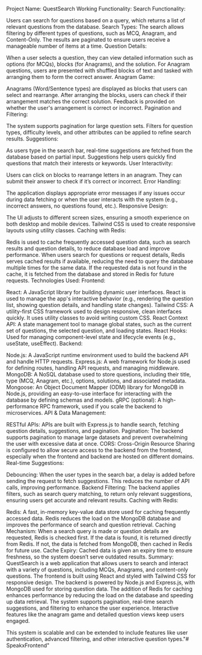 Project Name: QuestSearch
Working Functionality:
Search Functionality:

Users can search for questions based on a query, which returns a list of relevant questions from the database.
Search Types: The search allows filtering by different types of questions, such as MCQ, Anagram, and Content-Only.
The results are paginated to ensure users receive a manageable number of items at a time.
Question Details:

When a user selects a question, they can view detailed information such as options (for MCQs), blocks (for Anagrams), and the solution.
For Anagram questions, users are presented with shuffled blocks of text and tasked with arranging them to form the correct answer.
Anagram Game:

Anagrams (Word/Sentence types) are displayed as blocks that users can select and rearrange.
After arranging the blocks, users can check if their arrangement matches the correct solution.
Feedback is provided on whether the user's arrangement is correct or incorrect.
Pagination and Filtering:

The system supports pagination for large question sets.
Filters for question types, difficulty levels, and other attributes can be applied to refine search results.
Suggestions:

As users type in the search bar, real-time suggestions are fetched from the database based on partial input.
Suggestions help users quickly find questions that match their interests or keywords.
User Interactivity:

Users can click on blocks to rearrange letters in an anagram.
They can submit their answer to check if it’s correct or incorrect.
Error Handling:

The application displays appropriate error messages if any issues occur during data fetching or when the user interacts with the system (e.g., incorrect answers, no questions found, etc.).
Responsive Design:

The UI adjusts to different screen sizes, ensuring a smooth experience on both desktop and mobile devices.
Tailwind CSS is used to create responsive layouts using utility classes.
Caching with Redis:

Redis is used to cache frequently accessed question data, such as search results and question details, to reduce database load and improve performance.
When users search for questions or request details, Redis serves cached results if available, reducing the need to query the database multiple times for the same data.
If the requested data is not found in the cache, it is fetched from the database and stored in Redis for future requests.
Technologies Used:
Frontend:

React: A JavaScript library for building dynamic user interfaces. React is used to manage the app's interactive behavior (e.g., rendering the question list, showing question details, and handling state changes).
Tailwind CSS: A utility-first CSS framework used to design responsive, clean interfaces quickly. It uses utility classes to avoid writing custom CSS.
React Context API: A state management tool to manage global states, such as the current set of questions, the selected question, and loading states.
React Hooks: Used for managing component-level state and lifecycle events (e.g., useState, useEffect).
Backend:

Node.js: A JavaScript runtime environment used to build the backend API and handle HTTP requests.
Express.js: A web framework for Node.js used for defining routes, handling API requests, and managing middleware.
MongoDB: A NoSQL database used to store questions, including their title, type (MCQ, Anagram, etc.), options, solutions, and associated metadata.
Mongoose: An Object Document Mapper (ODM) library for MongoDB in Node.js, providing an easy-to-use interface for interacting with the database by defining schemas and models.
gRPC (optional): A high-performance RPC framework, used if you scale the backend to microservices.
API & Data Management:

RESTful APIs: APIs are built with Express.js to handle search, fetching question details, suggestions, and pagination.
Pagination: The backend supports pagination to manage large datasets and prevent overwhelming the user with excessive data at once.
CORS: Cross-Origin Resource Sharing is configured to allow secure access to the backend from the frontend, especially when the frontend and backend are hosted on different domains.
Real-time Suggestions:

Debouncing: When the user types in the search bar, a delay is added before sending the request to fetch suggestions. This reduces the number of API calls, improving performance.
Backend Filtering: The backend applies filters, such as search query matching, to return only relevant suggestions, ensuring users get accurate and relevant results.
Caching with Redis:

Redis: A fast, in-memory key-value data store used for caching frequently accessed data. Redis reduces the load on the MongoDB database and improves the performance of search and question retrieval.
Caching Mechanism: When a search query is made or question details are requested, Redis is checked first. If the data is found, it is returned directly from Redis. If not, the data is fetched from MongoDB, then cached in Redis for future use.
Cache Expiry: Cached data is given an expiry time to ensure freshness, so the system doesn’t serve outdated results.
Summary:
QuestSearch is a web application that allows users to search and interact with a variety of questions, including MCQs, Anagrams, and content-only questions. The frontend is built using React and styled with Tailwind CSS for responsive design. The backend is powered by Node.js and Express.js, with MongoDB used for storing question data. The addition of Redis for caching enhances performance by reducing the load on the database and speeding up data retrieval. The system supports pagination, real-time search suggestions, and filtering to enhance the user experience. Interactive features like the anagram game and detailed question views keep users engaged.

This system is scalable and can be extended to include features like user authentication, advanced filtering, and other interactive question types."# SpeakxFrontend"
